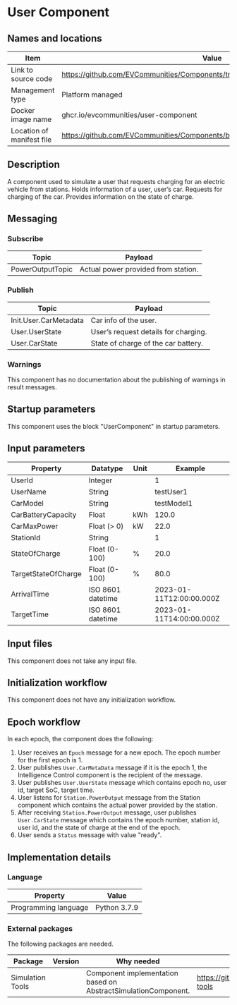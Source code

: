 # User Component

## Names and locations

| Item | Value |
| - | - |
| Link to source code | <https://github.com/EVCommunities/Components/tree/main/user_component> |
| Management type | Platform managed |
| Docker image name | ghcr.io/evcommunities/user-component |
| Location of manifest file | <https://github.com/EVCommunities/Components/blob/main/component_manifest_user.yml> |


## Description

A component used to simulate a user that requests charging for an electric vehicle from stations. Holds information of a user, user’s car. Requests for charging of the car. Provides information on the state of charge.

## Messaging

### Subscribe

| Topic | Payload |
| --- | --- |
| PowerOutputTopic | Actual power provided from station. |


### Publish

| Topic | Payload |
| --- | --- |
| Init.User.CarMetadata | Car info of the user.  |
| User.UserState | User’s request details for charging.  |
| User.CarState  | State of charge of the car battery.   |


### Warnings

This component has no documentation about the publishing of warnings in result messages.


## Startup parameters

This component uses the block "UserComponent" in startup parameters.


## Input parameters

| Property | Datatype | Unit | Example |
| --- | --- | --- | --- |
| UserId | Integer | | 1 |
| UserName | String | | testUser1 |
| CarModel | String | | testModel1 |
| CarBatteryCapacity | Float | kWh | 120.0 |
| CarMaxPower | Float (> 0) | kW | 22.0 |
| StationId | String | | 1 |
| StateOfCharge | Float (0-100) | % | 20.0 |
| TargetStateOfCharge | Float (0-100) | % | 80.0 |
| ArrivalTime | ISO 8601 datetime | | 2023-01-11T12:00:00.000Z |
| TargetTime | ISO 8601 datetime | | 2023-01-11T14:00:00.000Z |



## Input files

This component does not take any input file.


## Initialization workflow

This component does not have any initialization workflow.


## Epoch workflow

In each epoch, the component does the following:

1. User receives an `Epoch` message for a new epoch. The epoch number for the first epoch is 1.
2. User publishes `User.CarMetaData` message if it is the epoch 1, the Intelligence Control component is the recipient of the message.
3. User publishes `User.UserState` message which contains epoch no, user id, target SoC, target time.
4. User listens for `Station.PowerOutput` message from the Station component which contains the actual power provided by the station.
5. After receiving `Station.PowerOutput` message, user publishes `User.CarState` message which contains the epoch number, station id, user id, and the state of charge at the end of the epoch.
6. User sends a `Status` message with value "ready".



## Implementation details

### Language

| Property | Value |
| --- | --- |
| Programming language | Python 3.7.9 |


### External packages

The following packages are needed.

| Package | Version | Why needed | URL |
| --- | --- | --- | --- |
| Simulation Tools |  | Component implementation based on AbstractSimulationComponent. | <https://github.com/simcesplatform/simulation-tools> |
